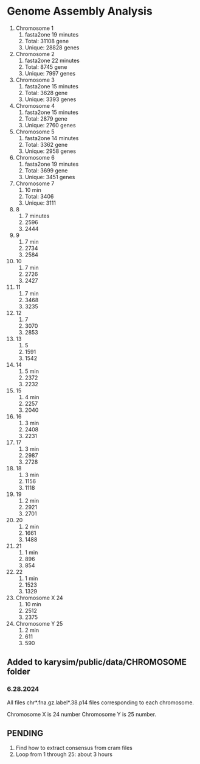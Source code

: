 # Genome Assembly Analysis

1. Chromosome 1
    1. fasta2one 19 minutes
    1. Total: 31108 gene
    1. Unique: 28828 genes
1. Chromosome 2
    1. fasta2one 22 minutes
    1. Total: 8745 gene
    1. Unique: 7997 genes
1. Chromosome 3
    1. fasta2one 15 minutes
    1. Total: 3628 gene
    1. Unique: 3393 genes
1. Chromosome 4
    1. fasta2one 15 minutes
    1. Total: 2879 gene
    1. Unique: 2760 genes
1. Chromosome 5
    1. fasta2one 14 minutes
    1. Total: 3362 gene
    1. Unique: 2958 genes
1. Chromosome 6
    1. fasta2one 19 minutes
    1. Total: 3699 gene
    1. Unique: 3451 genes
1. Chromosome 7
    1. 10 min
    1. Total: 3406
    1. Unique: 3111
1. 8
    1. 7 minutes
    1. 2596
    1. 2444
1. 9
    1. 7 min
    1. 2734
    1. 2584
1. 10
    1. 7 min
    1. 2726
    1. 2427
1. 11
    1. 7 min
    1. 3468
    1. 3235
1. 12
    1. 7
    1. 3070
    1. 2853
1. 13
    1. 5
    1. 1591
    1. 1542
1. 14
    1.  5 min
    1. 2372
    1. 2232
1. 15
    1. 4 min
    1. 2257
    1. 2040
1. 16
    1. 3 min
    1. 2408
    1. 2231
1. 17
    1. 3 min
    1. 2987
    1. 2728
1. 18
    1. 3 min
    1. 1156
    1. 1118
1. 19
    1. 2 min
    1. 2921
    1. 2701
1. 20
    1. 2 min
    1. 1661
    1. 1488
1. 21
    1. 1 min
    1. 896
    1. 854
1. 22
    1. 1 min
    1. 1523
    1. 1329
1. Chromosome X 24 
    1. 10 min
    1. 2512
    1. 2375 
1. Chromosome Y 25
    1. 2 min
    1. 611
    1. 590

## Added to karysim/public/data/CHROMOSOME folder

### 6.28.2024

All files chr*.fna.gz.label*.38.p14 files corresponding to each chromosome. 

Chromosome X is 24 number
Chromosome Y is 25 number. 

## PENDING

1. Find how to extract consensus from cram files
1. Loop from 1 through 25: about 3 hours

